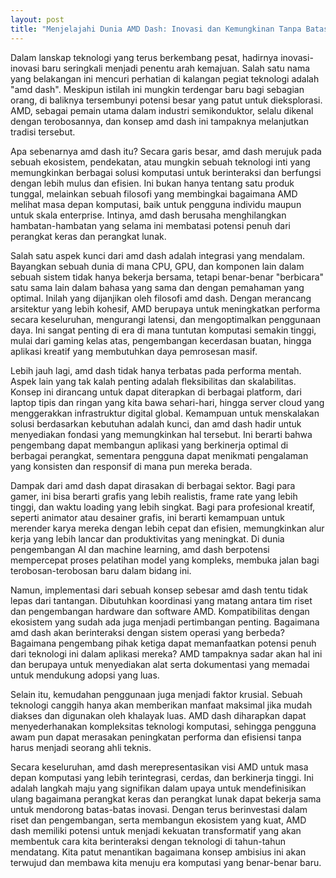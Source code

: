 ```yaml
---
layout: post
title: "Menjelajahi Dunia AMD Dash: Inovasi dan Kemungkinan Tanpa Batas"
---
```


Dalam lanskap teknologi yang terus berkembang pesat, hadirnya inovasi-inovasi baru seringkali menjadi penentu arah kemajuan. Salah satu nama yang belakangan ini mencuri perhatian di kalangan pegiat teknologi adalah "amd dash". Meskipun istilah ini mungkin terdengar baru bagi sebagian orang, di baliknya tersembunyi potensi besar yang patut untuk dieksplorasi. AMD, sebagai pemain utama dalam industri semikonduktor, selalu dikenal dengan terobosannya, dan konsep amd dash ini tampaknya melanjutkan tradisi tersebut.

Apa sebenarnya amd dash itu? Secara garis besar, amd dash merujuk pada sebuah ekosistem, pendekatan, atau mungkin sebuah teknologi inti yang memungkinkan berbagai solusi komputasi untuk berinteraksi dan berfungsi dengan lebih mulus dan efisien. Ini bukan hanya tentang satu produk tunggal, melainkan sebuah filosofi yang membingkai bagaimana AMD melihat masa depan komputasi, baik untuk pengguna individu maupun untuk skala enterprise. Intinya, amd dash berusaha menghilangkan hambatan-hambatan yang selama ini membatasi potensi penuh dari perangkat keras dan perangkat lunak.

Salah satu aspek kunci dari amd dash adalah integrasi yang mendalam. Bayangkan sebuah dunia di mana CPU, GPU, dan komponen lain dalam sebuah sistem tidak hanya bekerja bersama, tetapi benar-benar "berbicara" satu sama lain dalam bahasa yang sama dan dengan pemahaman yang optimal. Inilah yang dijanjikan oleh filosofi amd dash. Dengan merancang arsitektur yang lebih kohesif, AMD berupaya untuk meningkatkan performa secara keseluruhan, mengurangi latensi, dan mengoptimalkan penggunaan daya. Ini sangat penting di era di mana tuntutan komputasi semakin tinggi, mulai dari gaming kelas atas, pengembangan kecerdasan buatan, hingga aplikasi kreatif yang membutuhkan daya pemrosesan masif.

Lebih jauh lagi, amd dash tidak hanya terbatas pada performa mentah. Aspek lain yang tak kalah penting adalah fleksibilitas dan skalabilitas. Konsep ini dirancang untuk dapat diterapkan di berbagai platform, dari laptop tipis dan ringan yang kita bawa sehari-hari, hingga server cloud yang menggerakkan infrastruktur digital global. Kemampuan untuk menskalakan solusi berdasarkan kebutuhan adalah kunci, dan amd dash hadir untuk menyediakan fondasi yang memungkinkan hal tersebut. Ini berarti bahwa pengembang dapat membangun aplikasi yang berkinerja optimal di berbagai perangkat, sementara pengguna dapat menikmati pengalaman yang konsisten dan responsif di mana pun mereka berada.

Dampak dari amd dash dapat dirasakan di berbagai sektor. Bagi para gamer, ini bisa berarti grafis yang lebih realistis, frame rate yang lebih tinggi, dan waktu loading yang lebih singkat. Bagi para profesional kreatif, seperti animator atau desainer grafis, ini berarti kemampuan untuk merender karya mereka dengan lebih cepat dan efisien, memungkinkan alur kerja yang lebih lancar dan produktivitas yang meningkat. Di dunia pengembangan AI dan machine learning, amd dash berpotensi mempercepat proses pelatihan model yang kompleks, membuka jalan bagi terobosan-terobosan baru dalam bidang ini.

Namun, implementasi dari sebuah konsep sebesar amd dash tentu tidak lepas dari tantangan. Dibutuhkan koordinasi yang matang antara tim riset dan pengembangan hardware dan software AMD. Kompatibilitas dengan ekosistem yang sudah ada juga menjadi pertimbangan penting. Bagaimana amd dash akan berinteraksi dengan sistem operasi yang berbeda? Bagaimana pengembang pihak ketiga dapat memanfaatkan potensi penuh dari teknologi ini dalam aplikasi mereka? AMD tampaknya sadar akan hal ini dan berupaya untuk menyediakan alat serta dokumentasi yang memadai untuk mendukung adopsi yang luas.

Selain itu, kemudahan penggunaan juga menjadi faktor krusial. Sebuah teknologi canggih hanya akan memberikan manfaat maksimal jika mudah diakses dan digunakan oleh khalayak luas. AMD dash diharapkan dapat menyederhanakan kompleksitas teknologi komputasi, sehingga pengguna awam pun dapat merasakan peningkatan performa dan efisiensi tanpa harus menjadi seorang ahli teknis.

Secara keseluruhan, amd dash merepresentasikan visi AMD untuk masa depan komputasi yang lebih terintegrasi, cerdas, dan berkinerja tinggi. Ini adalah langkah maju yang signifikan dalam upaya untuk mendefinisikan ulang bagaimana perangkat keras dan perangkat lunak dapat bekerja sama untuk mendorong batas-batas inovasi. Dengan terus berinvestasi dalam riset dan pengembangan, serta membangun ekosistem yang kuat, AMD dash memiliki potensi untuk menjadi kekuatan transformatif yang akan membentuk cara kita berinteraksi dengan teknologi di tahun-tahun mendatang. Kita patut menantikan bagaimana konsep ambisius ini akan terwujud dan membawa kita menuju era komputasi yang benar-benar baru.
